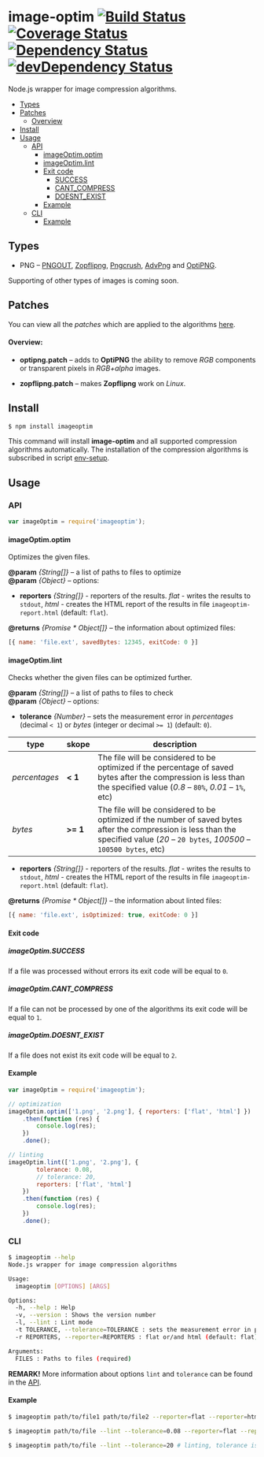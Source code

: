 # image-optim [![Build Status](https://travis-ci.org/eGavr/image-optim.svg)](https://travis-ci.org/eGavr/image-optim) [![Coverage Status](https://coveralls.io/repos/eGavr/image-optim/badge.svg?branch=master)](https://coveralls.io/r/eGavr/image-optim?branch=master) [![Dependency Status](https://david-dm.org/eGavr/image-optim.svg)](https://david-dm.org/eGavr/image-optim) [![devDependency Status](https://david-dm.org/eGavr/image-optim/dev-status.svg)](https://david-dm.org/eGavr/image-optim#info=devDependencies)

Node.js wrapper for image compression algorithms.

<!-- TOC -->
- [Types](#types)
- [Patches](#patches)
  - [Overview](#overview)
- [Install](#install)
- [Usage](#usage)
  - [API](#api)
    - [imageOptim.optim](#imageoptimoptim)
    - [imageOptim.lint](#imageoptimlint)
    - [Exit code](#exit-code)
      - [SUCCESS](#imageoptimsuccess)
      - [CANT_COMPRESS](#imageoptimcant_compress)
      - [DOESNT_EXIST](#imageoptimdoesnt_exist)
    - [Example](#example)
  - [CLI](#cli)
    - [Example](#example-1)

<!-- TOC END -->

## Types

* PNG – [PNGOUT](http://www.advsys.net/ken/util/pngout.htm), [Zopflipng](https://github.com/pornel/zopfli), [Pngcrush](http://pmt.sourceforge.net/pngcrush/), [AdvPng](http://advancemame.sourceforge.net/doc-advpng.html) and [OptiPNG](http://optipng.sourceforge.net/).

Supporting of other types of images is coming soon.

## Patches

You can view all the _patches_ which are applied to the algorithms [here](https://github.com/eGavr/image-optim/tree/master/patch).

<!-- TOC:display:Overview -->
#### Overview:

* **optipng.patch** – adds to **OptiPNG** the ability to remove _RGB_ components or transparent pixels in _RGB+alpha_ images.

* **zopflipng.patch** – makes **Zopflipng** work on _Linux_.

## Install

```bash
$ npm install imageoptim
```

This command will install **image-optim** and all supported compression algorithms automatically. The installation of the compression algorithms is subscribed in script [env-setup](https://github.com/eGavr/image-optim/blob/master/env/env-setup).

## Usage

### API

```js
var imageOptim = require('imageoptim');
```

#### imageOptim.optim

Optimizes the given files.

**@param** *{String[]}* – a list of paths to files to optimize<br>
**@param** *{Object}* – options:<br>

  * **reporters** *{String[]}* - reporters of the results. _flat_ - writes the results to `stdout`, _html_ - creates the HTML report of the results in file `imageoptim-report.html` (default: `flat`).

**@returns** *{Promise * Object[]}* – the information about optimized files:<br>

```js
[{ name: 'file.ext', savedBytes: 12345, exitCode: 0 }]
```

#### imageOptim.lint

Checks whether the given files can be optimized further.

**@param** *{String[]}* – a list of paths to files to check<br>
**@param** *{Object}* – options:<br>

  * **tolerance** *{Number}* – sets the measurement error in _percentages_ (decimal `< 1`) or _bytes_ (integer or decimal `>= 1`) (default: `0`).

type | skope | description
--- | --- | ---
_percentages_ | **< 1** | The file will be considered to be optimized if the percentage of saved bytes after the compression is less than the specified value (_0.8_ – `80%`, _0.01_ – `1%`, etc)
_bytes_ | **>= 1** | The file will be considered to be optimized if the number of saved bytes after the compression is less than the specified value (_20_ – `20 bytes`, _100500_ – `100500 bytes`, etc)

  * **reporters** *{String[]}* - reporters of the results. _flat_ - writes the results to `stdout`, _html_ - creates the HTML report of the results in file `imageoptim-report.html` (default: `flat`).

**@returns** *{Promise * Object[]}* – the information about linted files:<br>

```js
[{ name: 'file.ext', isOptimized: true, exitCode: 0 }]
```

#### Exit code

<!-- TOC:display:SUCCESS -->
##### imageOptim.SUCCESS

If a file was processed without errors its exit code will be equal to `0`.

<!-- TOC:display:CANT_COMPRESS -->
##### imageOptim.CANT_COMPRESS

If a file can not be processed by one of the algorithms its exit code will be equal to `1`.

<!-- TOC:display:DOESNT_EXIST -->
##### imageOptim.DOESNT_EXIST

If a file does not exist its exit code will be equal to `2`.

#### Example

```js
var imageOptim = require('imageoptim');

// optimization
imageOptim.optim(['1.png', '2.png'], { reporters: ['flat', 'html'] })
    .then(function (res) {
        console.log(res);
    })
    .done();

// linting
imageOptim.lint(['1.png', '2.png'], {
        tolerance: 0.08,
        // tolerance: 20,
        reporters: ['flat', 'html']
    })
    .then(function (res) {
        console.log(res);
    })
    .done();
```

### CLI

```bash
$ imageoptim --help
Node.js wrapper for image compression algorithms

Usage:
  imageoptim [OPTIONS] [ARGS]

Options:
  -h, --help : Help
  -v, --version : Shows the version number
  -l, --lint : Lint mode
  -t TOLERANCE, --tolerance=TOLERANCE : sets the measurement error in percentages or bytes (default: 0)
  -r REPORTERS, --reporter=REPORTERS : flat or/and html (default: flat)

Arguments:
  FILES : Paths to files (required)
```

**REMARK!** More information about options `lint` and `tolerance` can be found in the [API](#imageoptimlint).

#### Example

```bash
$ imageoptim path/to/file1 path/to/file2 --reporter=flat --reporter=html # optimization

$ imageoptim path/to/file --lint --tolerance=0.08 --reporter=flat --reporter=html # linting, tolerance is `8%`

$ imageoptim path/to/file --lint --tolerance=20 # linting, tolerance is `20 bytes`
```
